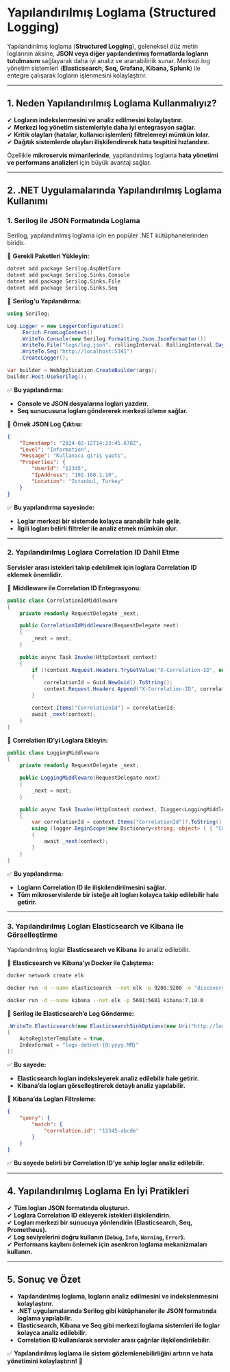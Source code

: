 # Yapılandırılmış Loglama (Structured Logging)

Yapılandırılmış loglama (**Structured Logging**), geleneksel düz metin loglarının aksine, **JSON veya diğer yapılandırılmış formatlarda logların tutulmasını** sağlayarak daha iyi analiz ve aranabilirlik sunar. Merkezi log yönetim sistemleri (**Elasticsearch, Seq, Grafana, Kibana, Splunk**) ile entegre çalışarak logların işlenmesini kolaylaştırır.

---

## 1. Neden Yapılandırılmış Loglama Kullanmalıyız?

✔ **Logların indekslenmesini ve analiz edilmesini kolaylaştırır.**  
✔ **Merkezi log yönetim sistemleriyle daha iyi entegrasyon sağlar.**  
✔ **Kritik olayları (hatalar, kullanıcı işlemleri) filtrelemeyi mümkün kılar.**  
✔ **Dağıtık sistemlerde olayları ilişkilendirerek hata tespitini hızlandırır.**  

Özellikle **mikroservis mimarilerinde**, yapılandırılmış loglama **hata yönetimi ve performans analizleri** için büyük avantaj sağlar.

---

## 2. .NET Uygulamalarında Yapılandırılmış Loglama Kullanımı

### **1. Serilog ile JSON Formatında Loglama**

Serilog, yapılandırılmış loglama için en popüler .NET kütüphanelerinden biridir.

📌 **Gerekli Paketleri Yükleyin:**

```bash
dotnet add package Serilog.AspNetCore
dotnet add package Serilog.Sinks.Console
dotnet add package Serilog.Sinks.File
dotnet add package Serilog.Sinks.Seq
```

📌 **Serilog'u Yapılandırma:**

```csharp
using Serilog;

Log.Logger = new LoggerConfiguration()
    .Enrich.FromLogContext()
    .WriteTo.Console(new Serilog.Formatting.Json.JsonFormatter())
    .WriteTo.File("logs/log.json", rollingInterval: RollingInterval.Day, formatter: new Serilog.Formatting.Json.JsonFormatter())
    .WriteTo.Seq("http://localhost:5341")
    .CreateLogger();

var builder = WebApplication.CreateBuilder(args);
builder.Host.UseSerilog();
```

✅ **Bu yapılandırma:**  
- **Console ve JSON dosyalarına logları yazdırır.**  
- **Seq sunucusuna logları göndererek merkezi izleme sağlar.**  

📌 **Örnek JSON Log Çıktısı:**

```json
{
    "Timestamp": "2024-02-12T14:23:45.678Z",
    "Level": "Information",
    "Message": "Kullanıcı giriş yaptı",
    "Properties": {
        "UserId": "12345",
        "IpAddress": "192.168.1.10",
        "Location": "Istanbul, Turkey"
    }
}
```

✅ **Bu yapılandırma sayesinde:**  
- **Loglar merkezi bir sistemde kolayca aranabilir hale gelir.**  
- **İlgili logları belirli filtreler ile analiz etmek mümkün olur.**  

---

### **2. Yapılandırılmış Loglara Correlation ID Dahil Etme**

**Servisler arası istekleri takip edebilmek için loglara Correlation ID eklemek önemlidir.**

📌 **Middleware ile Correlation ID Entegrasyonu:**

```csharp
public class CorrelationIdMiddleware
{
    private readonly RequestDelegate _next;

    public CorrelationIdMiddleware(RequestDelegate next)
    {
        _next = next;
    }

    public async Task Invoke(HttpContext context)
    {
        if (!context.Request.Headers.TryGetValue("X-Correlation-ID", out var correlationId))
        {
            correlationId = Guid.NewGuid().ToString();
            context.Request.Headers.Append("X-Correlation-ID", correlationId);
        }

        context.Items["CorrelationId"] = correlationId;
        await _next(context);
    }
}
```

📌 **Correlation ID’yi Loglara Ekleyin:**

```csharp
public class LoggingMiddleware
{
    private readonly RequestDelegate _next;

    public LoggingMiddleware(RequestDelegate next)
    {
        _next = next;
    }

    public async Task Invoke(HttpContext context, ILogger<LoggingMiddleware> logger)
    {
        var correlationId = context.Items["CorrelationId"]?.ToString() ?? Guid.NewGuid().ToString();
        using (logger.BeginScope(new Dictionary<string, object> { { "CorrelationId", correlationId } }))
        {
            await _next(context);
        }
    }
}
```

✅ **Bu yapılandırma:**  
- **Logların Correlation ID ile ilişkilendirilmesini sağlar.**  
- **Tüm mikroservislerde bir isteğe ait logları kolayca takip edilebilir hale getirir.**  

---

### **3. Yapılandırılmış Logları Elasticsearch ve Kibana ile Görselleştirme**

Yapılandırılmış loglar **Elasticsearch ve Kibana** ile analiz edilebilir.

📌 **Elasticsearch ve Kibana'yı Docker ile Çalıştırma:**

```bash
docker network create elk

docker run -d --name elasticsearch --net elk -p 9200:9200 -e "discovery.type=single-node" elasticsearch:7.10.0

docker run -d --name kibana --net elk -p 5601:5601 kibana:7.10.0
```

📌 **Serilog ile Elasticsearch’e Log Gönderme:**

```csharp
.WriteTo.Elasticsearch(new ElasticsearchSinkOptions(new Uri("http://localhost:9200"))
{
    AutoRegisterTemplate = true,
    IndexFormat = "logs-dotnet-{0:yyyy.MM}"
})
```

✅ **Bu sayede:**  
- **Elasticsearch logları indeksleyerek analiz edilebilir hale getirir.**  
- **Kibana’da logları görselleştirerek detaylı analiz yapılabilir.**  

📌 **Kibana’da Logları Filtreleme:**  

```json
{
    "query": {
        "match": {
            "correlation.id": "12345-abcde"
        }
    }
}
```

✅ **Bu sayede belirli bir Correlation ID’ye sahip loglar analiz edilebilir.**  

---

## 4. Yapılandırılmış Loglama En İyi Pratikleri

✔ **Tüm logları JSON formatında oluşturun.**  
✔ **Loglara Correlation ID ekleyerek istekleri ilişkilendirin.**  
✔ **Logları merkezi bir sunucuya yönlendirin (Elasticsearch, Seq, Prometheus).**  
✔ **Log seviyelerini doğru kullanın (`Debug`, `Info`, `Warning`, `Error`).**  
✔ **Performans kaybını önlemek için asenkron loglama mekanizmaları kullanın.**  

---

## 5. Sonuç ve Özet

- **Yapılandırılmış loglama, logların analiz edilmesini ve indekslenmesini kolaylaştırır.**  
- **.NET uygulamalarında Serilog gibi kütüphaneler ile JSON formatında loglama yapılabilir.**  
- **Elasticsearch, Kibana ve Seq gibi merkezi loglama sistemleri ile loglar kolayca analiz edilebilir.**  
- **Correlation ID kullanılarak servisler arası çağrılar ilişkilendirilebilir.**  

✅ **Yapılandırılmış loglama ile sistem gözlemlenebilirliğini artırın ve hata yönetimini kolaylaştırın!** 🚀